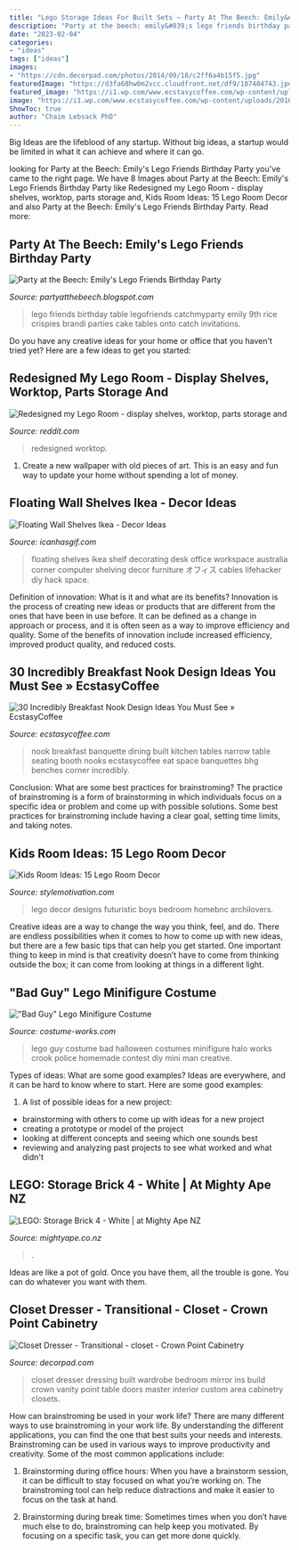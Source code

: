 ```yaml
---
title: "Lego Storage Ideas For Built Sets ~ Party At The Beech: Emily&#039;s Lego Friends Birthday Party"
description: "Party at the beech: emily&#039;s lego friends birthday party"
date: "2023-02-04"
categories:
- "ideas"
tags: ["ideas"]
images:
- "https://cdn.decorpad.com/photos/2014/09/18/c2ff6a4b15f5.jpg"
featuredImage: "https://d3fa68hw0m2vcc.cloudfront.net/df9/107484743.jpeg"
featured_image: "https://i1.wp.com/www.ecstasycoffee.com/wp-content/uploads/2016/11/breakfast-nook-design-ideas17.jpg?resize=550%2C733"
image: "https://i1.wp.com/www.ecstasycoffee.com/wp-content/uploads/2016/11/breakfast-nook-design-ideas17.jpg?resize=550%2C733"
ShowToc: true
author: "Chaim Lebsack PhD"
---
```



Big Ideas are the lifeblood of any startup. Without big ideas, a startup would be limited in what it can achieve and where it can go.

	

		
looking for Party at the Beech: Emily&#039;s Lego Friends Birthday Party you've came to the right page. We have 8 Images about Party at the Beech: Emily&#039;s Lego Friends Birthday Party like Redesigned my Lego Room - display shelves, worktop, parts storage and, Kids Room Ideas: 15 Lego Room Decor and also Party at the Beech: Emily&#039;s Lego Friends Birthday Party. Read more:
		
    
## Party At The Beech: Emily&#039;s Lego Friends Birthday Party

<img loading=lazy src="http://2.bp.blogspot.com/-c3tZDSeYM3I/UhL_l78sxBI/AAAAAAAAAPU/4ACnynHocWI/s1600/309.JPG" onerror="this.onerror=null;this.src='https://tse4.mm.bing.net/th?id=OIP.rJP0ebCukcbXqRhOm-wh1AHaNL&amp;pid=15.1';" alt="Party at the Beech: Emily&#039;s Lego Friends Birthday Party">

_Source: partyatthebeech.blogspot.com_

>lego friends birthday table legofriends catchmyparty emily 9th rice crispies brandi parties cake tables onto catch invitations. 

	

Do you have any creative ideas for your home or office that you haven't tried yet? Here are a few ideas to get you started: 

    
## Redesigned My Lego Room - Display Shelves, Worktop, Parts Storage And

<img loading=lazy src="https://preview.redd.it/zj2xc5bbwrt41.jpg?auto=webp&amp;s=95b375b89c1bdbb62d0feef86cc2617cff715d13" onerror="this.onerror=null;this.src='https://tse1.mm.bing.net/th?id=OIP.XWSURNdG319SuZBBnrXofgHaFj&amp;pid=15.1';" alt="Redesigned my Lego Room - display shelves, worktop, parts storage and">

_Source: reddit.com_

>redesigned worktop. 

	

1. Create a new wallpaper with old pieces of art. This is an easy and fun way to update your home without spending a lot of money.

    
## Floating Wall Shelves Ikea - Decor Ideas

<img loading=lazy src="https://www.icanhasgif.com/wp-content/uploads/2015/06/Floating-Wall-Shelves-Ikea.jpg" onerror="this.onerror=null;this.src='https://tse3.mm.bing.net/th?id=OIP.ho14Yd29vg2TPwt1msECnwHaFj&amp;pid=15.1';" alt="Floating Wall Shelves Ikea - Decor Ideas">

_Source: icanhasgif.com_

>floating shelves ikea shelf decorating desk office workspace australia corner computer shelving decor furniture オフィス cables lifehacker diy hack space. 

	

Definition of innovation: What is it and what are its benefits?
Innovation is the process of creating new ideas or products that are different from the ones that have been in use before. It can be defined as a change in approach or process, and it is often seen as a way to improve efficiency and quality. Some of the benefits of innovation include increased efficiency, improved product quality, and reduced costs.

    
## 30 Incredibly Breakfast Nook Design Ideas You Must See » EcstasyCoffee

<img loading=lazy src="https://i1.wp.com/www.ecstasycoffee.com/wp-content/uploads/2016/11/breakfast-nook-design-ideas17.jpg?resize=550%2C733" onerror="this.onerror=null;this.src='https://tse2.mm.bing.net/th?id=OIP.vgENxeakxzKOSoushKg1MAHaJ3&amp;pid=15.1';" alt="30 Incredibly Breakfast Nook Design Ideas You Must See » EcstasyCoffee">

_Source: ecstasycoffee.com_

>nook breakfast banquette dining built kitchen tables narrow table seating booth nooks ecstasycoffee eat space banquettes bhg benches corner incredibly. 

	

Conclusion: What are some best practices for brainstroming?
The practice of brainstroming is a form of brainstorming in which individuals focus on a specific idea or problem and come up with possible solutions. Some best practices for brainstroming include having a clear goal, setting time limits, and taking notes.

    
## Kids Room Ideas: 15 Lego Room Decor

<img loading=lazy src="https://cdn.homebnc.com/homeimg/2016/01/31-lego-room-homebnc.jpg" onerror="this.onerror=null;this.src='https://tse1.mm.bing.net/th?id=OIP.z6C3YuPpEGq3MhGGY6357gAAAA&amp;pid=15.1';" alt="Kids Room Ideas: 15 Lego Room Decor">

_Source: stylemotivation.com_

>lego decor designs futuristic boys bedroom homebnc archilovers. 

	

Creative ideas are a way to change the way you think, feel, and do. There are endless possibilities when it comes to how to come up with new ideas, but there are a few basic tips that can help you get started. One important thing to keep in mind is that creativity doesn’t have to come from thinking outside the box; it can come from looking at things in a different light.

    
## &quot;Bad Guy&quot; Lego Minifigure Costume

<img loading=lazy src="http://photos.costume-works.com/full/lego_crook.jpg" onerror="this.onerror=null;this.src='https://tse3.mm.bing.net/th?id=OIP.47D98XgE9LhpWKxHyNwMnwHaK8&amp;pid=15.1';" alt="&quot;Bad Guy&quot; Lego Minifigure Costume">

_Source: costume-works.com_

>lego guy costume bad halloween costumes minifigure halo works crook police homemade contest diy mini man creative. 

	

Types of ideas: What are some good examples?
Ideas are everywhere, and it can be hard to know where to start. Here are some good examples:
1. A list of possible ideas for a new project: 
- brainstorming with others to come up with ideas for a new project 
- creating a prototype or model of the project 
- looking at different concepts and seeing which one sounds best 
- reviewing and analyzing past projects to see what worked and what didn't 

    
## LEGO: Storage Brick 4 - White | At Mighty Ape NZ

<img loading=lazy src="https://d3fa68hw0m2vcc.cloudfront.net/df9/107484743.jpeg" onerror="this.onerror=null;this.src='https://tse1.mm.bing.net/th?id=OIP.wzT7G8Ns9xL4ddA4kDpRHAHaHa&amp;pid=15.1';" alt="LEGO: Storage Brick 4 - White | at Mighty Ape NZ">

_Source: mightyape.co.nz_

>. 

	

Ideas are like a pot of gold. Once you have them, all the trouble is gone. You can do whatever you want with them.

    
## Closet Dresser - Transitional - Closet - Crown Point Cabinetry

<img loading=lazy src="https://cdn.decorpad.com/photos/2014/09/18/c2ff6a4b15f5.jpg" onerror="this.onerror=null;this.src='https://tse4.mm.bing.net/th?id=OIP.zwk2GYbhcfAFvPud_KdHYwHaLG&amp;pid=15.1';" alt="Closet Dresser - Transitional - closet - Crown Point Cabinetry">

_Source: decorpad.com_

>closet dresser dressing built wardrobe bedroom mirror ins build crown vanity point table doors master interior custom area cabinetry closets. 

	

How can brainstroming be used in your work life?
There are many different ways to use brainstroming in your work life. By understanding the different applications, you can find the one that best suits your needs and interests. Brainstroming can be used in various ways to improve productivity and creativity. Some of the most common applications include:
1) Brainstorming during office hours: When you have a brainstorm session, it can be difficult to stay focused on what you’re working on. The brainstroming tool can help reduce distractions and make it easier to focus on the task at hand.

2) Brainstorming during break time: Sometimes times when you don’t have much else to do, brainstroming can help keep you motivated. By focusing on a specific task, you can get more done quickly.

